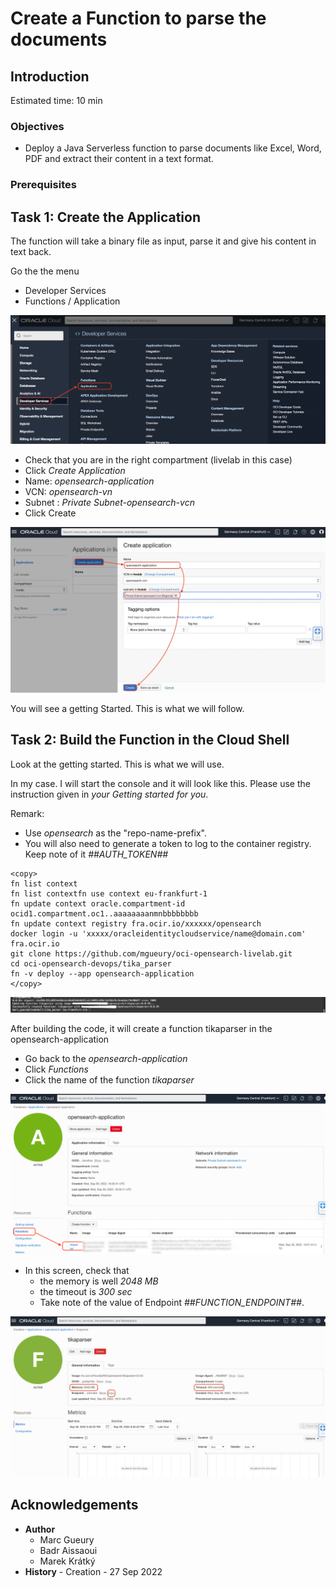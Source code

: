 
# Create a Function to parse the documents

## Introduction

Estimated time: 10 min

### Objectives

- Deploy a Java Serverless function to parse documents like Excel, Word, PDF and extract their content in a text format.

### Prerequisites

## Task 1: Create the Application

The function will take a binary file as input, parse it and give his content in text back.

Go the the menu
- Developer Services
- Functions / Application

![oic1](images/opensearch-fn-menu.png)

- Check that you are in the right compartment (livelab in this case)
- Click *Create Application*
- Name: *opensearch-application*
- VCN: *opensearch-vn*
- Subnet : *Private Subnet-opensearch-vcn*
- Click Create

![oic1](images/opensearch-fn-app.png)

You will see a getting Started. This is what we will follow.

## Task 2: Build the Function in the Cloud Shell

Look at the getting started. This is what we will use.

In my case. I will start the console and it will look like this. Please use the instruction given in *your Getting started for you*.

Remark:
- Use *opensearch* as the "repo-name-prefix". 
- You will also need to generate a token to log to the container registry. 
  Keep note of it *##AUTH_TOKEN##*

``` 
<copy>
fn list context
fn list contextfn use context eu-frankfurt-1
fn update context oracle.compartment-id ocid1.compartment.oc1..aaaaaaaanmnbbbbbbbb
fn update context registry fra.ocir.io/xxxxxx/opensearch
docker login -u 'xxxxx/oracleidentitycloudservice/name@domain.com' fra.ocir.io
git clone https://github.com/mgueury/oci-opensearch-livelab.git
cd oci-opensearch-devops/tika_parser
fn -v deploy --app opensearch-application
</copy>
```

![oic1](images/opensearch-fn-deploy-end.png)

After building the code, it will create a function tikaparser in the opensearch-application
- Go back to the *opensearch-application*
- Click *Functions*
- Click the name of the function *tikaparser*

![oic1](images/opensearch-fn-function.png)

- In this screen, check that 
  - the memory is well *2048 MB* 
  - the timeout is *300 sec*
  - Take note of the value of Endpoint *##FUNCTION_ENDPOINT##*.

![oic1](images/opensearch-fn-function2.png)

## Acknowledgements

- **Author**
    - Marc Gueury
    - Badr Aissaoui
    - Marek Krátký 
- **History** - Creation - 27 Sep 2022

